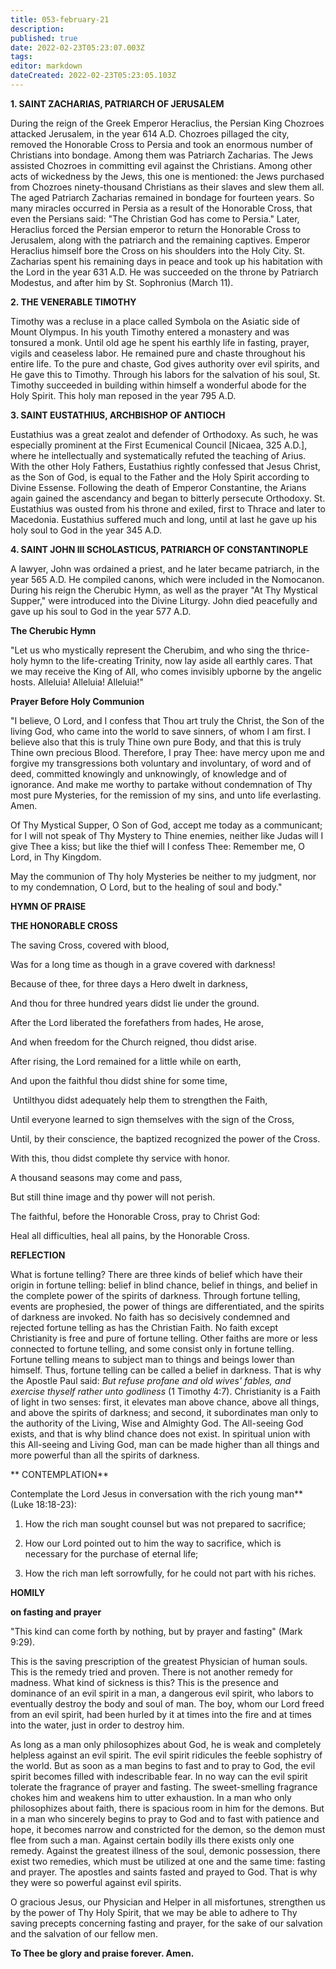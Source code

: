 ```yaml
---
title: 053-february-21
description: 
published: true
date: 2022-02-23T05:23:07.003Z
tags: 
editor: markdown
dateCreated: 2022-02-23T05:23:05.103Z
---
```



**1. SAINT ZACHARIAS, PATRIARCH OF JERUSALEM**

During the reign of the Greek Emperor Heraclius, the Persian King Chozroes attacked Jerusalem, in the year 614 A.D. Chozroes pillaged the city, removed the Honorable Cross to Persia and took an enormous number of Christians into bondage. Among them was Patriarch Zacharias. The Jews assisted Chozroes in committing evil against the Christians. Among other acts of wickedness by the Jews, this one is mentioned: the Jews purchased from Chozroes ninety-thousand Christians as their slaves and slew them all. The aged Patriarch Zacharias remained in bondage for fourteen years. So many miracles occurred in Persia as a result of the Honorable Cross, that even the Persians said: "The Christian God has come to Persia." Later, Heraclius forced the Persian emperor to return the Honorable Cross to Jerusalem, along with the patriarch and the remaining captives. Emperor Heraclius himself bore the Cross on his shoulders into the Holy City. St. Zacharias spent his remaining days in peace and took up his habitation with the Lord in the year 631 A.D. He was succeeded on the throne by Patriarch Modestus, and after him by St. Sophronius (March 11).

**2. THE VENERABLE TIMOTHY**

Timothy was a recluse in a place called Symbola on the Asiatic side of Mount Olympus. In his youth Timothy entered a monastery and was tonsured a monk. Until old age he spent his earthly life in fasting, prayer, vigils and ceaseless labor. He remained pure and chaste throughout his entire life. To the pure and chaste, God gives authority over evil spirits, and He gave this to Timothy. Through his labors for the salvation of his soul, St. Timothy succeeded in building within himself a wonderful abode for the Holy Spirit. This holy man reposed in the year 795 A.D.

**3. SAINT EUSTATHIUS, ARCHBISHOP OF ANTIOCH**

Eustathius was a great zealot and defender of Orthodoxy. As such, he was especially prominent at the First Ecumenical Council [Nicaea, 325 A.D.], where he intellectually and systematically refuted the teaching of Arius. With the other Holy Fathers, Eustathius rightly confessed that Jesus Christ, as the Son of God, is equal to the Father and the Holy Spirit according to Divine Essense. Following the death of Emperor Constantine, the Arians again gained the ascendancy and began to bitterly persecute Orthodoxy. St. Eustathius was ousted from his throne and exiled, first to Thrace and later to Macedonia. Eustathius suffered much and long, until at last he gave up his holy soul to God in the year 345 A.D.

**4. SAINT JOHN III SCHOLASTICUS, PATRIARCH OF CONSTANTINOPLE**

A lawyer, John was ordained a priest, and he later became patriarch, in the year 565 A.D. He compiled canons, which were included in the Nomocanon. During his reign the Cherubic Hymn, as well as the prayer "At Thy Mystical Supper," were introduced into the Divine Liturgy. John died peacefully and gave up his soul to God in the year 577 A.D.



**The Cherubic Hymn**

"Let us who mystically represent the Cherubim, and who sing the thrice-holy hymn to the life-creating Trinity, now lay aside all earthly cares. That we may receive the King of All, who comes invisibly upborne by the angelic hosts. Alleluia! Alleluia! Alleluia!"



**Prayer Before Holy Communion**

"I believe, O Lord, and I confess that Thou art truly the Christ, the Son of the living God, who came into the world to save sinners, of whom I am first. I believe also that this is truly Thine own pure Body, and that this is truly Thine own precious Blood. Therefore, I pray Thee: have mercy upon me and forgive my transgressions both voluntary and involuntary, of word and of deed, committed knowingly and unknowingly, of knowledge and of ignorance. And make me worthy to partake without condemnation of Thy most pure Mysteries, for the remission of my sins, and unto life everlasting. Amen.

Of Thy Mystical Supper, O Son of God, accept me today as a communicant; for I will not speak of Thy Mystery to Thine enemies, neither like Judas will I give Thee a kiss; but like the thief will I confess Thee: Remember me, O Lord, in Thy Kingdom.

May the communion of Thy holy Mysteries be neither to my judgment, nor to my condemnation, O Lord, but to the healing of soul and body."



**HYMN OF PRAISE**

**THE HONORABLE CROSS**

The saving Cross, covered with blood,

Was for a long time as though in a grave covered with darkness!

Because of thee, for three days a Hero dwelt in darkness,

And thou for three hundred years didst lie under the ground.

After the Lord liberated the forefathers from hades, He arose,

And when freedom for the Church reigned, thou didst arise.

After rising, the Lord remained for a little while on earth,

And upon the faithful thou didst shine for some time,

 Untilthyou didst adequately help them to strengthen the Faith,

Until everyone learned to sign themselves with the sign of the Cross,

Until, by their conscience, the baptized recognized the power of the Cross.

With this, thou didst complete thy service with honor.

A thousand seasons may come and pass,

But still thine image and thy power will not perish.

The faithful, before the Honorable Cross, pray to Christ God:

Heal all difficulties, heal all pains, by the Honorable Cross.


**REFLECTION**

What is fortune telling? There are three kinds of belief which have their origin in fortune telling: belief in blind chance, belief in things, and belief in the complete power of the spirits of darkness. Through fortune telling, events are prophesied, the power of things are differentiated, and the spirits of darkness are invoked. No faith has so decisively condemned and rejected fortune telling as has the Christian Faith. No faith except Christianity is free and pure of fortune telling. Other faiths are more or less connected to fortune telling, and some consist only in fortune telling. Fortune telling means to subject man to things and beings lower than himself. Thus, fortune telling can be called a belief in darkness. That is why the Apostle Paul said: *But refuse profane and old wives' fables, and exercise thyself rather unto godliness* (1 Timothy 4:7). Christianity is a Faith of light in two senses: first, it elevates man above chance, above all things, and above the spirits of darkness; and second, it subordinates man only to the authority of the Living, Wise and Almighty God. The All-seeing God exists, and that is why blind chance does not exist. In spiritual union with this All-seeing and Living God, man can be made higher than all things and more powerful than all the spirits of darkness.

**
CONTEMPLATION**

Contemplate the Lord Jesus in conversation with the rich young man** (Luke 18:18-23):

1.  How the rich man sought counsel but was not prepared to sacrifice;

1.  How our Lord pointed out to him the way to sacrifice, which is necessary for the purchase of eternal life;

1.  How the rich man left sorrowfully, for he could not part with his riches.



**HOMILY**

**on fasting and prayer**

"This kind can come forth by nothing, but by prayer and fasting" (Mark 9:29).

This is the saving prescription of the greatest Physician of human souls. This is the remedy tried and proven. There is not another remedy for madness. What kind of sickness is this? This is the presence and dominance of an evil spirit in a man, a dangerous evil spirit, who labors to eventually destroy the body and soul of man. The boy, whom our Lord freed from an evil spirit, had been hurled by it at times into the fire and at times into the water, just in order to destroy him.

As long as a man only philosophizes about God, he is weak and completely helpless against an evil spirit. The evil spirit ridicules the feeble sophistry of the world. But as soon as a man begins to fast and to pray to God, the evil spirit becomes filled with indescribable fear. In no way can the evil spirit tolerate the fragrance of prayer and fasting. The sweet-smelling fragrance chokes him and weakens him to utter exhaustion. In a man who only philosophizes about faith, there is spacious room in him for the demons. But in a man who sincerely begins to pray to God and to fast with patience and hope, it becomes narrow and constricted for the demon, so the demon must flee from such a man. Against certain bodily ills there exists only one remedy. Against the greatest illness of the soul, demonic possession, there exist two remedies, which must be utilized at one and the same time: fasting and prayer. The apostles and saints fasted and prayed to God. That is why they were so powerful against evil spirits.

O gracious Jesus, our Physician and Helper in all misfortunes, strengthen us by the power of Thy Holy Spirit, that we may be able to adhere to Thy saving precepts concerning fasting and prayer, for the sake of our salvation and the salvation of our fellow men.

**To Thee be glory and praise forever. Amen.**

  
